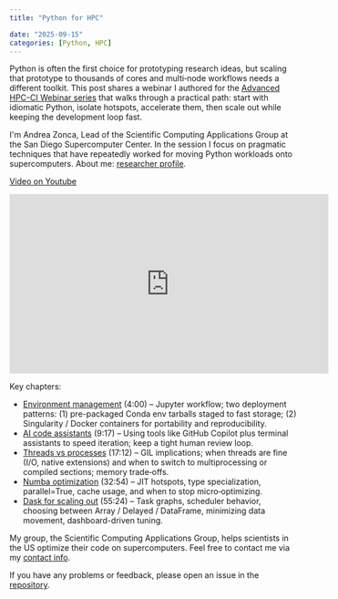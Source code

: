 ```yaml
---
title: "Python for HPC"

date: "2025-09-15"
categories: [Python, HPC]
---
```


Python is often the first choice for prototyping research ideas, but scaling that prototype to thousands of cores and multi‑node workflows needs a different toolkit. This post shares a webinar I authored for the [Advanced HPC-CI Webinar series](https://www.sdsc.edu/education/training-programs/Advanced-HPC-CI-Webinars.html) that walks through a practical path: start with idiomatic Python, isolate hotspots, accelerate them, then scale out while keeping the development loop fast.

I'm Andrea Zonca, Lead of the Scientific Computing Applications Group at the San Diego Supercomputer Center. In the session I focus on pragmatic techniques that have repeatedly worked for moving Python workloads onto supercomputers. About me: [researcher profile](https://www.sdsc.edu/research/researcher_spotlight/zonca_andrea.html).

[Video on Youtube](https://www.youtube.com/watch?v=Zv4DcRy1yeg)

<iframe width="560" height="315" src="https://www.youtube.com/embed/Zv4DcRy1yeg" title="YouTube video player" frameborder="0" allow="accelerometer; autoplay; clipboard-write; encrypted-media; gyroscope; picture-in-picture" allowfullscreen></iframe>

Key chapters:

* [Environment management](https://www.youtube.com/watch?v=Zv4DcRy1yeg&t=240s) (4:00) – Jupyter workflow; two deployment patterns: (1) pre-packaged Conda env tarballs staged to fast storage; (2) Singularity / Docker containers for portability and reproducibility.
* [AI code assistants](https://www.youtube.com/watch?v=Zv4DcRy1yeg&t=557s) (9:17) – Using tools like GitHub Copilot plus terminal assistants to speed iteration; keep a tight human review loop.
* [Threads vs processes](https://www.youtube.com/watch?v=Zv4DcRy1yeg&t=1032s) (17:12) – GIL implications; when threads are fine (I/O, native extensions) and when to switch to multiprocessing or compiled sections; memory trade‑offs.
* [Numba optimization](https://www.youtube.com/watch?v=Zv4DcRy1yeg&t=1974s) (32:54) – JIT hotspots, type specialization, parallel=True, cache usage, and when to stop micro‑optimizing.
* [Dask for scaling out](https://www.youtube.com/watch?v=Zv4DcRy1yeg&t=3324s) (55:24) – Task graphs, scheduler behavior, choosing between Array / Delayed / DataFrame, minimizing data movement, dashboard-driven tuning.

My group, the Scientific Computing Applications Group, helps scientists in the US optimize their code on supercomputers. Feel free to contact me via my [contact info](https://www.sdsc.edu/cgi-bin/staff_dir.cgi?query_type=s&name=Andrea+Zonca).

If you have any problems or feedback, please open an issue in the [repository](https://github.com/zonca/python_hpc_2025/issues/new).
